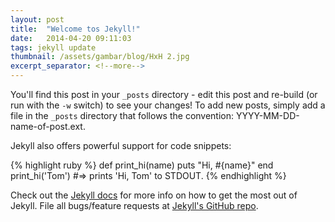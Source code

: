 ```yaml
---
layout: post
title:  "Welcome tos Jekyll!"
date:   2014-04-20 09:11:03
tags: jekyll update
thumbnail: /assets/gambar/blog/HxH 2.jpg
excerpt_separator: <!--more-->
---
```


You'll find this post in your `_posts` directory - edit this post and re-build (or run with the `-w` switch<!--more-->) to see your changes!
To add new posts, simply add a file in the `_posts` directory that follows the convention: YYYY-MM-DD-name-of-post.ext.

Jekyll also offers powerful support for code snippets:

{% highlight ruby %}
def print_hi(name)
  puts "Hi, #{name}"
end
print_hi('Tom')
#=> prints 'Hi, Tom' to STDOUT.
{% endhighlight %}

Check out the [Jekyll docs][jekyll] for more info on how to get the most out of Jekyll. File all bugs/feature requests at [Jekyll's GitHub repo][jekyll-gh].

[jekyll-gh]: https://github.com/mojombo/jekyll
[jekyll]:    http://jekyllrb.com
